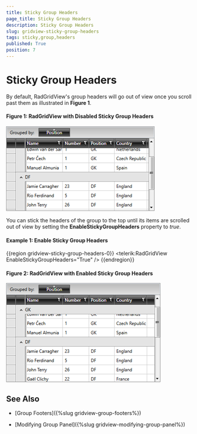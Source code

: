 ```yaml
---
title: Sticky Group Headers
page_title: Sticky Group Headers
description: Sticky Group Headers
slug: gridview-sticky-group-headers
tags: sticky,group,headers
published: True
position: 7
---
```


# Sticky Group Headers

By default, RadGridView's group headers will go out of view once you scroll past them as illustrated in **Figure 1**.

#### __Figure 1: RadGridView with Disabled Sticky Group Headers__

![RadGridView with Disabled Sticky Group Headers](images/disabledstickygroupheaders.png)

You can stick the headers of the group to the top until its items are scrolled out of view by setting the **EnableStickyGroupHeaders** property to *true*.

#### __Example 1: Enable Sticky Group Headers__

{{region gridview-sticky-group-headers-0}}
	<telerik:RadGridView EnableStickyGroupHeaders="True" />
{{endregion}}

#### __Figure 2: RadGridView with Enabled Sticky Group Headers__

![RadGridView with Enabled Sticky Group Headers](images/enabledstickygroupheaders.png)

## See Also

 * [Group Footers]({%slug gridview-group-footers%})

 * [Modifying Group Panel]({%slug gridview-modifying-group-panel%})